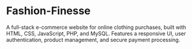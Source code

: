 # Fashion-Finesse
A full-stack e-commerce website for online clothing purchases, built with HTML, CSS, JavaScript, PHP, and MySQL. Features a responsive UI, user authentication, product management, and secure payment processing.
